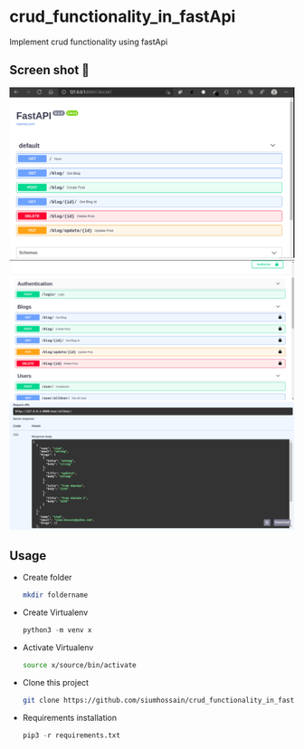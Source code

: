 # crud_functionality_in_fastApi

Implement crud functionality using fastApi

## Screen shot 📸
![](screen.png)
![](screen2.png)
![](screen3.png)

## Usage
* Create folder
  ```bash
  mkdir foldername
  ```

* Create Virtualenv
  ```py
  python3 -m venv x
  ```
* Activate Virtualenv
  ```bash
  source x/source/bin/activate
  ```
* Clone this project
  ```bash
  git clone https://github.com/siumhossain/crud_functionality_in_fastApi
  ```
* Requirements installation
  ```py
  pip3 -r requirements.txt
  ```
